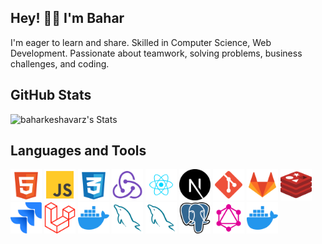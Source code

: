 ## Hey! 👋🏼 I'm Bahar


I'm eager to learn and share. Skilled in Computer Science, Web Development. Passionate about teamwork, solving problems, business challenges, and coding.

## GitHub Stats
![baharkeshavarz's Stats](https://github-readme-stats.vercel.app/api?username=baharkeshavarz&theme=merko&show_icons=true&hide_border=true&count_private=true)


## Languages and Tools
<p float="left">
 <img src="https://github.com/baharkeshavarz/baharkeshavarz/blob/main/html-5-svgrepo-com.svg" width="50"/>
<img src="https://github.com/baharkeshavarz/baharkeshavarz/blob/main/js-svgrepo-com.svg" width="50"/>
<img src="https://github.com/baharkeshavarz/baharkeshavarz/blob/main/css-3-svgrepo-com.svg" width="50"/>
<img src="https://github.com/baharkeshavarz/baharkeshavarz/blob/main/redux-svgrepo-com.svg" width="50"/>
<img src="https://github.com/baharkeshavarz/baharkeshavarz/blob/main/react-javascript-js-framework-facebook-svgrepo-com.svg" width="50"/>
<img src="https://github.com/baharkeshavarz/baharkeshavarz/blob/main/nextjs-fill-svgrepo-com.svg" width="50"/>
<img src="https://github.com/baharkeshavarz/baharkeshavarz/blob/main/git-svgrepo-com.svg" width="50"/>
<img src="https://github.com/baharkeshavarz/baharkeshavarz/blob/main/gitlab-svgrepo-com.svg" width="50"/>
<img src="https://github.com/baharkeshavarz/baharkeshavarz/blob/main/redis-svgrepo-com.svg" width="50"/>
<img src="https://github.com/baharkeshavarz/baharkeshavarz/blob/main/jira-svgrepo-com.svg" width="50"/>
<img src="https://github.com/baharkeshavarz/baharkeshavarz/blob/main/laravel-svgrepo-com.svg" width="50"/>
<img src="https://github.com/baharkeshavarz/baharkeshavarz/blob/main/docker-svgrepo-com.svg" width="50"/>
<img src="https://github.com/baharkeshavarz/baharkeshavarz/blob/main/mysql-svgrepo-com.svg" width="50"/>
<img src="https://github.com/baharkeshavarz/baharkeshavarz/blob/main/mysql-svgrepo-com.svg" width="50"/>
<img src="https://github.com/baharkeshavarz/baharkeshavarz/blob/main/postgresql-svgrepo-com.svg" width="50"/>
<img src="https://github.com/baharkeshavarz/baharkeshavarz/blob/main/graphql-svgrepo-com.svg" width="50"/>
<img src="https://github.com/baharkeshavarz/baharkeshavarz/blob/main/docker-svgrepo-com.svg" width="50"/>
</p>


